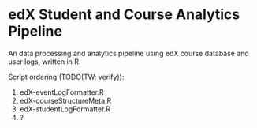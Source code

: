 # edX Student and Course Analytics Pipeline
An data processing and analytics pipeline using edX course database and user logs, written in R.


Script ordering (TODO(TW: verify)):
1. edX-eventLogFormatter.R
1. edX-courseStructureMeta.R
1. edX-studentLogFormatter.R
1. ?
